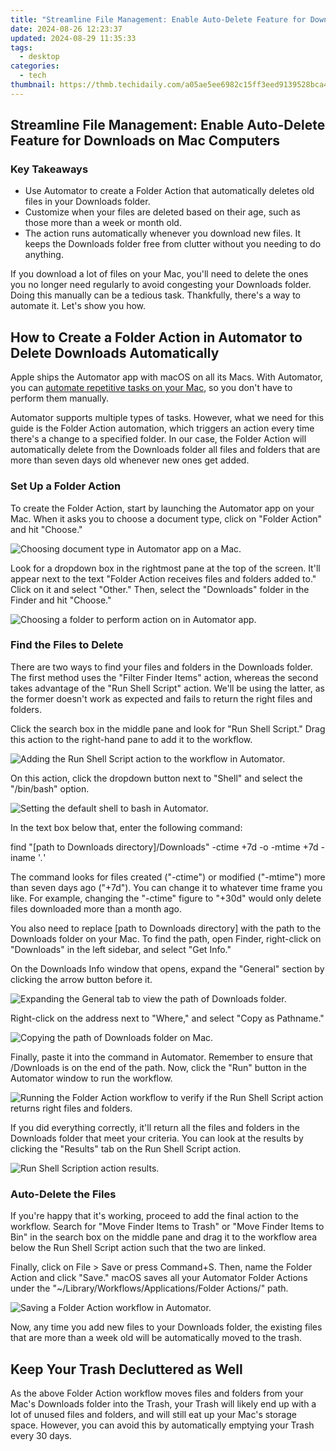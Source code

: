 ```yaml
---
title: "Streamline File Management: Enable Auto-Delete Feature for Downloads on Mac Computers"
date: 2024-08-26 12:23:37
updated: 2024-08-29 11:35:33
tags:
  - desktop
categories:
  - tech
thumbnail: https://thmb.techidaily.com/a05ae5ee6982c15ff3eed9139528bca4d5df10563908a6200578c04353f69c36.jpg
---
```


## Streamline File Management: Enable Auto-Delete Feature for Downloads on Mac Computers

### Key Takeaways

* Use Automator to create a Folder Action that automatically deletes old files in your Downloads folder.
* Customize when your files are deleted based on their age, such as those more than a week or month old.
* The action runs automatically whenever you download new files. It keeps the Downloads folder free from clutter without you needing to do anything.

 If you download a lot of files on your Mac, you'll need to delete the ones you no longer need regularly to avoid congesting your Downloads folder. Doing this manually can be a tedious task. Thankfully, there's a way to automate it. Let's show you how.

##  How to Create a Folder Action in Automator to Delete Downloads Automatically

 Apple ships the Automator app with macOS on all its Macs. With Automator, you can [automate repetitive tasks on your Mac](https://win-dash.techidaily.com/amd-ryzen-5-2600-driver-download-fast-simple-steps/), so you don't have to perform them manually.

 Automator supports multiple types of tasks. However, what we need for this guide is the Folder Action automation, which triggers an action every time there's a change to a specified folder. In our case, the Folder Action will automatically delete from the Downloads folder all files and folders that are more than seven days old whenever new ones get added.

###  Set Up a Folder Action

 To create the Folder Action, start by launching the Automator app on your Mac. When it asks you to choose a document type, click on "Folder Action" and hit "Choose."

![Choosing document type in Automator app on a Mac.](https://static1.howtogeekimages.com/wordpress/wp-content/uploads/2024/04/automatically-delete-downloads-on-a-mac-1.jpg) 

 Look for a dropdown box in the rightmost pane at the top of the screen. It'll appear next to the text "Folder Action receives files and folders added to." Click on it and select "Other." Then, select the "Downloads" folder in the Finder and hit "Choose."

![Choosing a folder to perform action on in Automator app.](https://static1.howtogeekimages.com/wordpress/wp-content/uploads/2024/04/automatically-delete-downloads-on-a-mac-2.jpg) 

###  Find the Files to Delete

 There are two ways to find your files and folders in the Downloads folder. The first method uses the "Filter Finder Items" action, whereas the second takes advantage of the "Run Shell Script" action. We'll be using the latter, as the former doesn't work as expected and fails to return the right files and folders.

 Click the search box in the middle pane and look for "Run Shell Script." Drag this action to the right-hand pane to add it to the workflow.

![Adding the Run Shell Script action to the workflow in Automator.](https://static1.howtogeekimages.com/wordpress/wp-content/uploads/2024/04/automatically-delete-downloads-on-a-mac-4.jpg) 

 On this action, click the dropdown button next to "Shell" and select the "/bin/bash" option.

![Setting the default shell to bash in Automator.](https://static1.howtogeekimages.com/wordpress/wp-content/uploads/2024/04/automatically-delete-downloads-on-a-mac-5.jpg) 

 In the text box below that, enter the following command:

find "[path to Downloads directory]/Downloads" -ctime +7d -o -mtime +7d -iname '*.*'

 The command looks for files created ("-ctime") or modified ("-mtime") more than seven days ago ("+7d"). You can change it to whatever time frame you like. For example, changing the "-ctime" figure to "+30d" would only delete files downloaded more than a month ago.

 You also need to replace \[path to Downloads directory\] with the path to the Downloads folder on your Mac. To find the path, open Finder, right-click on "Downloads" in the left sidebar, and select "Get Info."

 On the Downloads Info window that opens, expand the "General" section by clicking the arrow button before it.

![Expanding the General tab to view the path of Downloads folder.](https://static1.howtogeekimages.com/wordpress/wp-content/uploads/2024/04/automatically-delete-downloads-on-a-mac-10-1.jpg) 

 Right-click on the address next to "Where," and select "Copy as Pathname."

![Copying the path of Downloads folder on Mac.](https://static1.howtogeekimages.com/wordpress/wp-content/uploads/2024/04/automatically-delete-downloads-on-a-mac-11.jpg) 

 Finally, paste it into the command in Automator. Remember to ensure that /Downloads is on the end of the path. Now, click the "Run" button in the Automator window to run the workflow.

![Running the Folder Action workflow to verify if the Run Shell Script action returns right files and folders.](https://static1.howtogeekimages.com/wordpress/wp-content/uploads/2024/04/automatically-delete-downloads-on-a-mac-8.jpg) 

 If you did everything correctly, it'll return all the files and folders in the Downloads folder that meet your criteria. You can look at the results by clicking the "Results" tab on the Run Shell Script action.

![Run Shell Scription action results.](https://static1.howtogeekimages.com/wordpress/wp-content/uploads/2024/04/automatically-delete-downloads-on-a-mac-7.jpg) 

###  Auto-Delete the Files

 If you're happy that it's working, proceed to add the final action to the workflow. Search for "Move Finder Items to Trash" or "Move Finder Items to Bin" in the search box on the middle pane and drag it to the workflow area below the Run Shell Script action such that the two are linked.

 Finally, click on File > Save or press Command+S. Then, name the Folder Action and click "Save." macOS saves all your Automator Folder Actions under the "\~/Library/Workflows/Applications/Folder Actions/" path.

![Saving a Folder Action workflow in Automator.](https://static1.howtogeekimages.com/wordpress/wp-content/uploads/2024/04/automatically-delete-downloads-on-a-mac-9.jpg) 

 Now, any time you add new files to your Downloads folder, the existing files that are more than a week old will be automatically moved to the trash.

##  Keep Your Trash Decluttered as Well

 As the above Folder Action workflow moves files and folders from your Mac's Downloads folder into the Trash, your Trash will likely end up with a lot of unused files and folders, and will still eat up your Mac's storage space. However, you can avoid this by automatically emptying your Trash every 30 days.

<ins class="adsbygoogle"
     style="display:block"
     data-ad-format="autorelaxed"
     data-ad-client="ca-pub-7571918770474297"
     data-ad-slot="1223367746"></ins>



<ins class="adsbygoogle"
     style="display:block"
     data-ad-client="ca-pub-7571918770474297"
     data-ad-slot="8358498916"
     data-ad-format="auto"
     data-full-width-responsive="true"></ins>
